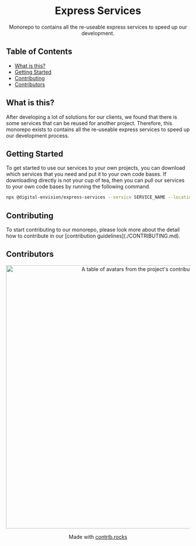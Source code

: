 <h1 align='center'>Express Services</h1>
<div align='center'>
Monorepo to contains all the re-useable express services to speed up our development.
</div>

<h2 id="table">Table of Contents</h2>

- <a href="#about">What is this?</a>
- <a href="#getting-started">Getting Started</a>
- <a href="#contributing">Contributing</a>
- <a href="#contributors">Contributors</a>

<h2 id="about">What is this?</h2>
After developing a lot of solutions for our clients, we found that there is some services that can be reused for another project. Therefore, this monorepo exists to contains all the re-useable express services to speed up our development process.

<h2 id="getting-started">Getting Started</h2>
To get started to use our services to your own projects, you can download which services that you need and put it to your own code bases. If downloading directly is not your cup of tea, then you can pull our services to your own code bases by running the following command.

```bash
npx @digital-envision/express-services --service SERVICE_NAME --location WRITE_LOCATION
```

<h2 id="#contributing">Contributing</h2>
To start contributing to our monorepo, please look more about the detail how to contribute in our [contribution guidelines](./CONTRIBUTING.md).

<h2 id="contributors">Contributors</h2>
<a href="https://github.com/Digital-Envision/express-services/graphs/contributors">
  <p align="center">
    <img width="720" src="https://contrib.rocks/image?repo=Digital-Envision/express-services" alt="A table of avatars from the project's contributors" />
  </p>
</a>

<p align="center">
  Made with <a rel="noopener noreferrer" target="_blank" href="https://contrib.rocks">contrib.rocks</a>
</p>
